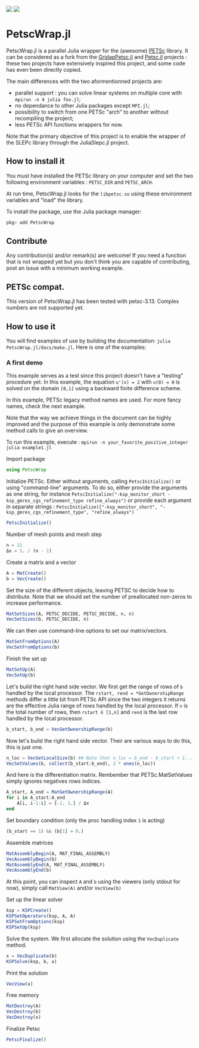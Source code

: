 [![](https://img.shields.io/badge/docs-stable-red.svg)](https://bmxam.github.io/PetscWrap.jl/stable)
[![](https://img.shields.io/badge/docs-dev-blue.svg)](https://bmxam.github.io/PetscWrap.jl/dev)

# PetscWrap.jl

PetscWrap.jl is a parallel Julia wrapper for the (awesome) [PETSc](https://www.mcs.anl.gov/petsc/) library. It can be considered as a fork from the [GridapPetsc.jl](https://github.com/gridap/GridapPETSc.jl) and [Petsc.jl](https://github.com/JuliaParallel/PETSc.jl) projects : these two projects have extensively inspired this project, and some code has even been directly copied.

The main differences with the two aformentionned projects are:
- parallel support : you can solve linear systems on multiple core with `mpirun -n 4 julia foo.jl`;
- no dependance to other Julia packages except `MPI.jl`;
- possibility to switch from one PETSc "arch" to another without recompiling the project;
- less PETSc API functions wrappers for now.

Note that the primary objective of this project is to enable the wrapper of the SLEPc library through the JuliaSlepc.jl project.

## How to install it
You must have installed the PETSc library on your computer and set the two following environment variables : `PETSC_DIR` and `PETSC_ARCH`.

At run time, PetscWrap.jl looks for the `libpetsc.so` using these environment variables and "load" the library.

To install the package, use the Julia package manager:
```Julia
pkg> add PetscWrap
```
## Contribute
Any contribution(s) and/or remark(s) are welcome! If you need a function that is not wrapped yet but you don't think you are capable of contributing, post an issue with a minimum working example.

## PETSc compat.
This version of PetscWrap.jl has been tested with petsc-3.13. Complex numbers are not supported yet.

## How to use it
You will find examples of use by building the documentation: `julia PetscWrap.jl/docs/make.jl`. Here is one of the examples:
### A first demo
This example serves as a test since this project doesn't have a "testing" procedure yet. In this example,
the equation ``u'(x) = 2`` with ``u(0) = 0`` is solved on the domain ``[0,1]`` using a backward finite
difference scheme.

In this example, PETSc legacy method names are used. For more fancy names, check the next example.

Note that the way we achieve things in the document can be highly improved and the purpose of this example
is only demonstrate some method calls to give an overview.

To run this example, execute : `mpirun -n your_favorite_positive_integer julia example1.jl`

Import package

```julia
using PetscWrap
```

Initialize PETSc. Either without arguments, calling `PetscInitialize()` or using "command-line" arguments.
To do so, either provide the arguments as one string, for instance
`PetscInitialize("-ksp_monitor_short -ksp_gmres_cgs_refinement_type refine_always")` or provide each argument in
separate strings : `PetscInitialize(["-ksp_monitor_short", "-ksp_gmres_cgs_refinement_type", "refine_always")`

```julia
PetscInitialize()
```

Number of mesh points and mesh step

```julia
n = 11
Δx = 1. / (n - 1)
```

Create a matrix and a vector

```julia
A = MatCreate()
b = VecCreate()
```

Set the size of the different objects, leaving PETSC to decide how to distribute. Note that we should
set the number of preallocated non-zeros to increase performance.

```julia
MatSetSizes(A, PETSC_DECIDE, PETSC_DECIDE, n, n)
VecSetSizes(b, PETSC_DECIDE, n)
```

We can then use command-line options to set our matrix/vectors.

```julia
MatSetFromOptions(A)
VecSetFromOptions(b)
```

Finish the set up

```julia
MatSetUp(A)
VecSetUp(b)
```

Let's build the right hand side vector. We first get the range of rows of `b` handled by the local processor.
The `rstart, rend = *GetOwnershipRange` methods differ a little bit from PETSc API since the two integers it
returns are the effective Julia range of rows handled by the local processor. If `n` is the total
number of rows, then `rstart ∈ [1,n]` and `rend` is the last row handled by the local processor.

```julia
b_start, b_end = VecGetOwnershipRange(b)
```

Now let's build the right hand side vector. Their are various ways to do this, this is just one.

```julia
n_loc = VecGetLocalSize(b) ## Note that n_loc = b_end - b_start + 1...
VecSetValues(b, collect(b_start:b_end), 2 * ones(n_loc))
```

And here is the differentiation matrix. Rembember that PETSc.MatSetValues simply ignores negatives rows indices.

```julia
A_start, A_end = MatGetOwnershipRange(A)
for i in A_start:A_end
    A[i, i-1:i] = [-1. 1.] / Δx
end
```

Set boundary condition (only the proc handling index `1` is acting)

```julia
(b_start == 1) && (b[1] = 0.)
```

Assemble matrices

```julia
MatAssemblyBegin(A, MAT_FINAL_ASSEMBLY)
VecAssemblyBegin(b)
MatAssemblyEnd(A, MAT_FINAL_ASSEMBLY)
VecAssemblyEnd(b)
```

At this point, you can inspect `A` and `b` using the viewers (only stdout for now), simply call
`MatView(A)` and/or `VecView(b)`

Set up the linear solver

```julia
ksp = KSPCreate()
KSPSetOperators(ksp, A, A)
KSPSetFromOptions(ksp)
KSPSetUp(ksp)
```

Solve the system. We first allocate the solution using the `VecDuplicate` method.

```julia
x = VecDuplicate(b)
KSPSolve(ksp, b, x)
```

Print the solution

```julia
VecView(x)
```

Free memory

```julia
MatDestroy(A)
VecDestroy(b)
VecDestroy(x)
```

Finalize Petsc

```julia
PetscFinalize()

```


